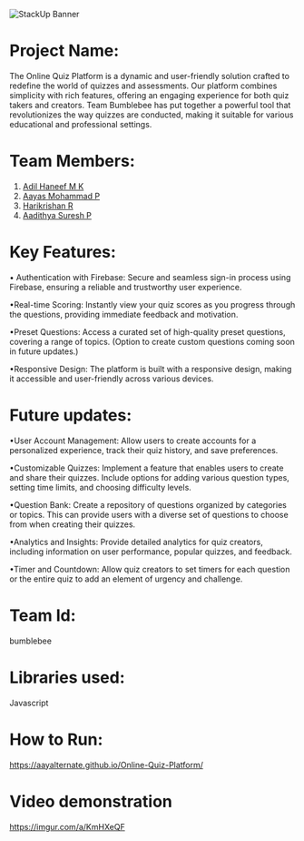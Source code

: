 ![StackUp Banner](https://tinkerhub.frappe.cloud/files/stackup%20banner.jpeg)

# Project Name:
The Online Quiz Platform is a dynamic and user-friendly solution crafted to redefine the world of quizzes and assessments. Our platform combines simplicity with rich features, offering an engaging experience for both quiz takers and creators. Team Bumblebee has put together a powerful tool that revolutionizes the way quizzes are conducted, making it suitable for various educational and professional settings.

# Team Members:
1. [Adil Haneef M K](https://github.com/A0D1I2L3)
2. [Aayas Mohammad P](https://github.com/aayalternate)
3. [Harikrishan R](https://github.com/Pixelrick420)
4. [Aadithya Suresh P](https://github.com/Aadi-2k4)

# Key Features:
• Authentication with Firebase:
    Secure and seamless sign-in process using Firebase, ensuring a reliable and trustworthy user experience.

•Real-time Scoring:
    Instantly view your quiz scores as you progress through the questions, providing immediate feedback and motivation.

•Preset Questions:
    Access a curated set of high-quality preset questions, covering a range of topics. (Option to create custom questions coming soon in future updates.)

•Responsive Design:
    The platform is built with a responsive design, making it accessible and user-friendly across various devices.

# Future updates:
•User Account Management:
    Allow users to create accounts for a personalized experience, track their quiz history, and save preferences.
    
•Customizable Quizzes:
    Implement a feature that enables users to create and share their quizzes. Include options for adding various question types, setting time limits, and choosing difficulty levels.

•Question Bank:
    Create a repository of questions organized by categories or topics. This can provide users with a diverse set of questions to choose from when creating their quizzes.

•Analytics and Insights:
    Provide detailed analytics for quiz creators, including information on user performance, popular quizzes, and feedback.

•Timer and Countdown:
    Allow quiz creators to set timers for each question or the entire quiz to add an element of urgency and challenge.

# Team Id:
bumblebee

# Libraries used:
Javascript

# How to Run:
https://aayalternate.github.io/Online-Quiz-Platform/

# Video demonstration
https://imgur.com/a/KmHXeQF